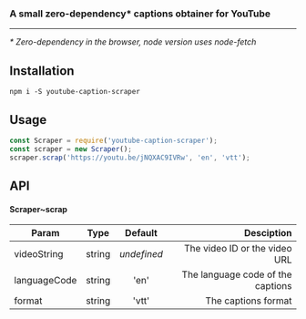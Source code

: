 ### A small zero-dependency* captions obtainer for YouTube

----

*\* Zero-dependency in the browser, node version uses node-fetch*

## Installation

```
npm i -S youtube-caption-scraper
```

## Usage

```javascript
const Scraper = require('youtube-caption-scraper');
const scraper = new Scraper();
scraper.scrap('https://youtu.be/jNQXAC9IVRw', 'en', 'vtt');
```

## API

#### Scraper~scrap

| Param        |  Type  |   Default   |                        Desciption |
| ------------ | :----: | :---------: | --------------------------------: |
| videoString  | string | *undefined* |     The video ID or the video URL |
| languageCode | string |    'en'     | The language code of the captions |
| format       | string |    'vtt'    |               The captions format |